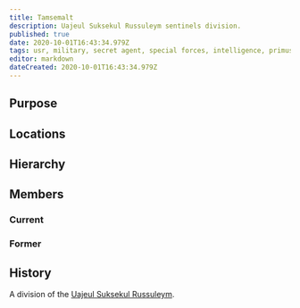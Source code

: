 ```yaml
---
title: Tamsemalt
description: Uajeul Suksekul Russuleym sentinels division.
published: true
date: 2020-10-01T16:43:34.979Z
tags: usr, military, secret agent, special forces, intelligence, primus, specialized
editor: markdown
dateCreated: 2020-10-01T16:43:34.979Z
---
```


## Purpose

## Locations

## Hierarchy

## Members

### Current

### Former

## History

A division of the [Uajeul Suksekul Russuleym](/groups/military).